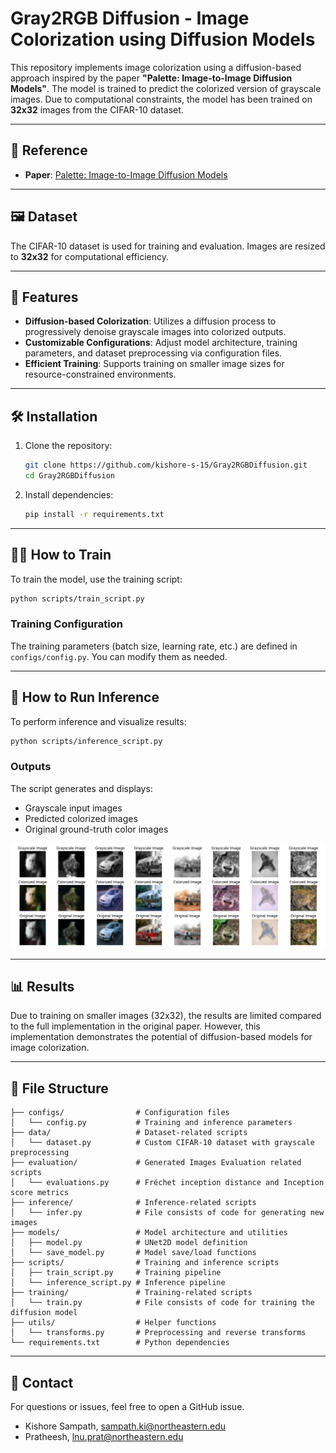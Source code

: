 # Gray2RGB Diffusion - Image Colorization using Diffusion Models

This repository implements image colorization using a diffusion-based approach inspired by the paper **"Palette:
Image-to-Image Diffusion Models"**. The model is trained to predict the colorized version of grayscale images. Due to
computational constraints, the model has been trained on **32x32** images from the CIFAR-10 dataset.

---

## 📜 Reference

- **Paper**: [Palette: Image-to-Image Diffusion Models](https://arxiv.org/abs/2111.05826)

---

## 🖼️ Dataset

The CIFAR-10 dataset is used for training and evaluation. Images are resized to **32x32** for computational efficiency.

---

## 🚀 Features

- **Diffusion-based Colorization**: Utilizes a diffusion process to progressively denoise grayscale images into
  colorized outputs.
- **Customizable Configurations**: Adjust model architecture, training parameters, and dataset preprocessing via
  configuration files.
- **Efficient Training**: Supports training on smaller image sizes for resource-constrained environments.

---

## 🛠️ Installation

1. Clone the repository:
   ```bash
   git clone https://github.com/kishore-s-15/Gray2RGBDiffusion.git
   cd Gray2RGBDiffusion
   ```

2. Install dependencies:
   ```bash
   pip install -r requirements.txt
   ```

---

## 🏋️‍♂️ How to Train

To train the model, use the training script:
```bash
python scripts/train_script.py
```

### Training Configuration

The training parameters (batch size, learning rate, etc.) are defined in `configs/config.py`. You can modify them as
needed.

---

## 🧪 How to Run Inference

To perform inference and visualize results:

```bash
python scripts/inference_script.py
```

### Outputs

The script generates and displays:

- Grayscale input images
- Predicted colorized images
- Original ground-truth color images

![Colorization.png](gray2rgb_diffusion/imgs/colorization.png)

---

## 📊 Results

Due to training on smaller images (32x32), the results are limited compared to the full implementation in the original
paper. However, this implementation demonstrates the potential of diffusion-based models for image colorization.

---

## 📂 File Structure

```plaintext
├── configs/                # Configuration files
│   └── config.py           # Training and inference parameters
├── data/                   # Dataset-related scripts
│   └── dataset.py          # Custom CIFAR-10 dataset with grayscale preprocessing
├── evaluation/             # Generated Images Evaluation related scripts
│   └── evaluations.py      # Fréchet inception distance and Inception score metrics
├── inference/              # Inference-related scripts
│   └── infer.py            # File consists of code for generating new images
├── models/                 # Model architecture and utilities
│   ├── model.py            # UNet2D model definition
│   └── save_model.py       # Model save/load functions
├── scripts/                # Training and inference scripts
│   ├── train_script.py     # Training pipeline
│   └── inference_script.py # Inference pipeline
├── training/               # Training-related scripts
│   └── train.py            # File consists of code for training the diffusion model
├── utils/                  # Helper functions
│   └── transforms.py       # Preprocessing and reverse transforms
└── requirements.txt        # Python dependencies
```

---

## 📧 Contact

For questions or issues, feel free to open a GitHub issue.

- Kishore Sampath, sampath.ki@northeastern.edu
- Pratheesh, lnu.prat@northeastern.edu
